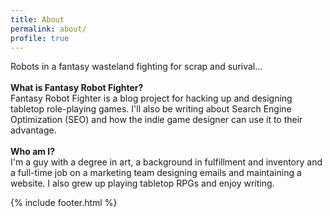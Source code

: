```yaml
---
title: About
permalink: about/
profile: true
---
```


Robots in a fantasy wasteland fighting for scrap and surival...
<br /><br />
__What is Fantasy Robot Fighter?__<br />
Fantasy Robot Fighter is a blog project for hacking up and designing tabletop role-playing games. I'll also be writing about Search Engine Optimization (SEO) and how the indie game designer can use it to their advantage.
<br /><br />
__Who am I?__<br />
I'm a guy with a degree in art, a background in fulfillment and inventory and a full-time job on a marketing team designing emails and maintaining a website. I also grew up playing tabletop RPGs and enjoy writing.

<script type="application/ld+json">
{
    "@context": "http://schema.org",
    "@type": "WebPage",
	"url": "http://www.fantasyrobotfighter.com/about",
    "name": "About Fantasy Robot Fighter",
    "description": "Fantasy Robot Fighter is a blog project for hacking up and designing tabletop role-playing games. I'll also be writing about Search Engine Optimization (SEO) and how the indie game designer can use it to their advantage.",
	"sameAs" : "https://twitter.com/FantasyBotFight"
}
</script>


{% include footer.html %}